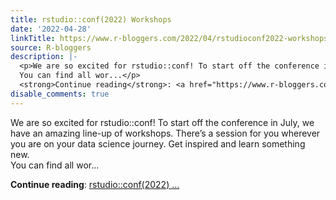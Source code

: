 ```yaml
---
title: rstudio::conf(2022) Workshops
date: '2022-04-28'
linkTitle: https://www.r-bloggers.com/2022/04/rstudioconf2022-workshops/
source: R-bloggers
description: |-
  <p>We are so excited for rstudio::conf! To start off the conference in July, we have an amazing line-up of workshops. There’s a session for you wherever you are on your data science journey. Get inspired and learn something new.<br />
  You can find all wor...</p>
  <strong>Continue reading</strong>: <a href="https://www.r-bloggers.com/2022/04/rstudioconf2022-workshops/">rstudio::conf(2022) ...
disable_comments: true
---
```

<p>We are so excited for rstudio::conf! To start off the conference in July, we have an amazing line-up of workshops. There’s a session for you wherever you are on your data science journey. Get inspired and learn something new.<br />
You can find all wor...</p>
<strong>Continue reading</strong>: <a href="https://www.r-bloggers.com/2022/04/rstudioconf2022-workshops/">rstudio::conf(2022) ...